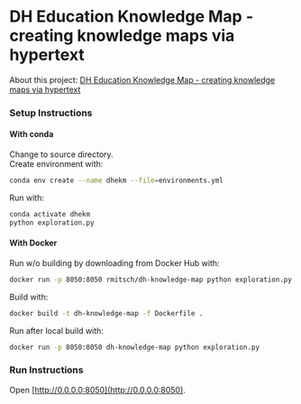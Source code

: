 # DH Education Knowledge Map - creating knowledge maps via hypertext

About this project: [DH Education Knowledge Map - creating knowledge maps via hypertext](www.dontknowtheurlyet.com)


### Setup Instructions

#### With conda

Change to source directory.  
Create environment with:
```bash
conda env create --name dhekm --file=environments.yml
```

Run with: 
```bash
conda activate dhekm
python exploration.py
```

#### With Docker 

Run w/o building by downloading from Docker Hub with: 
```bash
docker run -p 8050:8050 rmitsch/dh-knowledge-map python exploration.py
```

Build with:
```bash
docker build -t dh-knowledge-map -f Dockerfile .
```

Run after local build with: 
```bash
docker run -p 8050:8050 dh-knowledge-map python exploration.py
```

### Run Instructions

Open [http://0.0.0.0:8050](http://0.0.0.0:8050).
